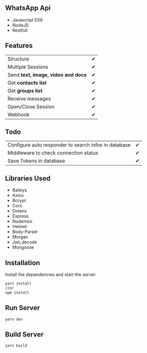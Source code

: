 ## WhatsApp Api


- Javascript ES6
- NodeJS
- Restfull

## Features

|                                                            |     |
| ---------------------------------------------------------- | --- |
| Structure                                                  | ✔ |
| Multiple Sessions                                          | ✔ |
| Send **text, image, video and docs**                       | ✔ |
| Get **contacts list**                                      | ✔ |
| Get **groups list**                                        | ✔ |
| Receive messages                                           | ✔ |
| Open/Close Session                                         | ✔ |
| Webhook                                                    | ✔ |


## Todo

|                                                            |     |
| ---------------------------------------------------------- | --- |
| Configure auto responder to search infos in database       | ✔ |
| Middleware to check connection status                      | ✔ |
| Save Tokens in database                                    | ✔ |



## Libraries Used

- Baileys
- Axios
- Bcrypt
- Cors
- Dotenv
- Express
- Nodemon
- Helmet
- Body-Parser
- Morgan
- Jwt_decode
- Mongoose
## Installation

Install the dependencies and start the server.

```sh
yarn install
//or
npm install
```

## Run Server
```sh
yarn dev
```

## Build Server
```sh
yarn build
```
